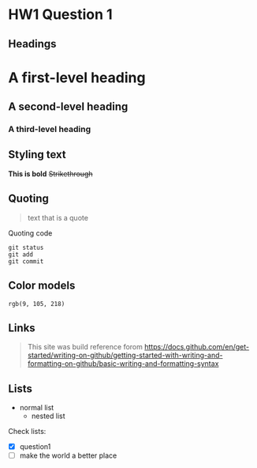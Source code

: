 # HW1 Question 1

## Headings

# A first-level heading
## A second-level heading
### A third-level heading

## Styling text
**This is bold**
~~Strikethrough~~

## Quoting
>text that is a quote
> 
Quoting code
```
git status
git add
git commit
```

## Color models
`rgb(9, 105, 218)`

## Links
>This site was build reference forom https://docs.github.com/en/get-started/writing-on-github/getting-started-with-writing-and-formatting-on-github/basic-writing-and-formatting-syntax

## Lists
- normal list
  - nested list

Check lists:
-[x] question1
-[ ] make the world a better place